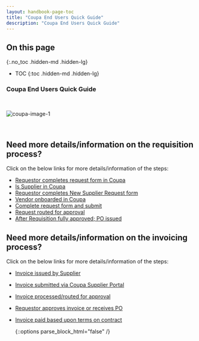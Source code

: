 ```yaml
---
layout: handbook-page-toc
title: "Coupa End Users Quick Guide"
description: "Coupa End Users Quick Guide"
---
```


## On this page
{:.no_toc .hidden-md .hidden-lg}

- TOC
{:toc .hidden-md .hidden-lg}

### Coupa End Users Quick Guide

<br>

![coupa-image-1](/handbook/business-technology/enterprise-applications/guides/coupa-quick-guide/coupa1.png)

<br>

## <i class="fas fa-stream" id="biz-tech-icons"></i> Need more details/information on the requisition process?

Click on the below links for more details/information of the steps:
* [Requestor completes request form in Coupa](https://about.gitlab.com/handbook/business-technology/enterprise-applications/guides/coupa-guide/#how-to-create-a-requisition)
* [Is Supplier in Coupa](https://about.gitlab.com/handbook/business-technology/enterprise-applications/guides/coupa-guide/#how-to-search-for-a-supplier)
* [Requestor completes New Supplier Request form](https://about.gitlab.com/handbook/business-technology/enterprise-applications/guides/coupa-guide/#how-to-request-a-new-supplier)
* [Vendor onboarded in Coupa](https://about.gitlab.com/handbook/finance/accounting/#new-vendor-onboarding---coupa)
* [Complete request form and submit](https://about.gitlab.com/handbook/business-technology/enterprise-applications/guides/coupa-guide/#how-to-create-a-requisition)
* [Request routed for approval](https://about.gitlab.com/handbook/business-technology/enterprise-applications/guides/coupa-guide/#approvals)
* [After Requisition fully approved; PO issued](https://about.gitlab.com/handbook/finance/procurement/coupa-faq/#how-will-suppliers-be-notified-when-a-po-has-been-raised-for-them)


## <i class="fas fa-stream" id="biz-tech-icons"></i> Need more details/information on the invoicing process?
Click on the below links for more details/information of the steps:
* [Invoice issued by Supplier](https://about.gitlab.com/handbook/finance/accounts-payable/#coupa)
* [Invoice submitted via Coupa Supplier Portal](https://about.gitlab.com/handbook/finance/accounting/#invoicing-in-coupa)
* [Invoice processed/routed for approval](https://about.gitlab.com/handbook/finance/accounting/#approving-an-invoice-in-coupa)
* [Requestor approves invoice or receives PO](https://about.gitlab.com/handbook/finance/accounting/#approving-an-invoice-in-coupa)
* [Invoice paid based upon terms on contract](https://about.gitlab.com/handbook/finance/accounts-payable/#tanuki-orange)


  {::options parse_block_html="false" /}


